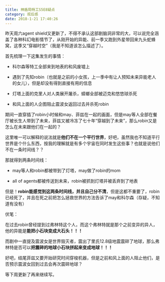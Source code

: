 ```yaml
---
title: 神盾局特工S5E8疑点
category: 观后感
date: 2018-1-21 17:40:26
---
```


昨天周六agent shield又更新了，不得不承认这部剧脑洞非常的大，可以说完全涵盖了各种科幻电影情节了，从刚开始的异能、前一季又跑到外星带回来九头蛇蜂窝，这季又“穿越时空”（我是不知道该怎么描述了）。

首先梳理一下这集发生的事情：

- 科尔森等特工全部来到地表的和风废墟上

- 遇到了先知robin（也就是之前的小女孩，上一季中有让人预知未来异能老人的女儿），但是却没有得到直接有用的信息

- 灯塔上面的克里人对人类展开屠杀，蟑螂全部被迈克和悠悠球杀死

- 和风上面的人企图阻止震波女返回过去并杀死robin

期间一直穿插了robin小时候和may、菲兹在一起的画面，但是may等人全部在餐厅被长生人带到了未来，菲兹又被冷冻了七十年“穿越到了未来”，那么robin又是怎么在未来跟他们在一起的？

这里唯一可以解释的说法就是**他们不在一个平行世界**，好吧，虽然我也不知道平行世界是个什么东西，按我的理解就是有多个宇宙在同时发生这些事？也就是说他们不在一条时间线？？

那就得到两条时间线：

- may等人和robin都被带到了灯塔，may做了robin的mom

- all of agents都被传送到未来，robin被抓到灯塔并被丢弃到了地表

但是！**robin能感觉到这两条时间线，并且自己分不清**，但是这都不重要了，robin已经死了，并且在死之前把怎么拯救世界的方法告诉了may和科尔森（存疑，不知道有没有）

伏笔：

在过去robin曾经提到过弗林特这个人，而这个弗林特就是那个之前变异的异人，他的异能是**能把小石块变成大石头！！！**

而剧中一直提及震波女是世界毁灭者，震出了里氏12.8级地震震碎了地球，那么弗林特是否可以**把震碎的地球小石块拼起来变成地球！！！**

好吧，结尾菲兹又要开始研究时间穿梭机器，但是之前和风上面的人阻止他们，是否预示震波女回到过去会再次震碎地球？

等下周更新了再来继续写。